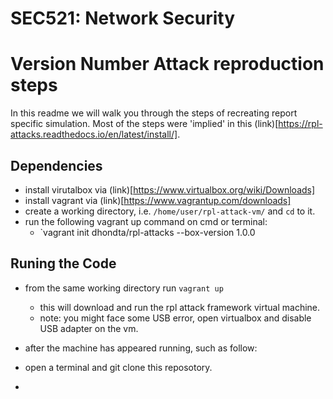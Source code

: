# SEC521: Network Security
# Version Number Attack reproduction steps

  In this readme we will walk you through the steps of recreating report specific simulation. Most of the steps were 'implied' in this (link)[https://rpl-attacks.readthedocs.io/en/latest/install/].


## Dependencies
* install virutalbox via (link)[https://www.virtualbox.org/wiki/Downloads]
* install vagrant via (link)[https://www.vagrantup.com/downloads]
* create a working directory, i.e. `/home/user/rpl-attack-vm/` and `cd` to it.
* run the following vagrant up command on cmd or terminal:
  * `vagrant init dhondta/rpl-attacks --box-version 1.0.0


## Runing the Code
* from the same working directory run `vagrant up`
  * this will download and run the rpl attack framework virtual machine. 
  * note: you might face some USB error, open virtualbox and disable USB adapter on the vm. 
* after the machine has appeared running, such as follow:


* open a terminal and git clone this reposotory. 
* 
